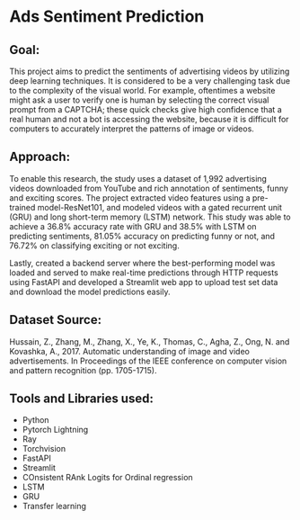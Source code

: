 # Ads Sentiment Prediction

## Goal: 
This project aims to predict the sentiments of advertising videos by utilizing deep learning techniques. It is considered to be a very challenging task due to the complexity of the visual world. For example, oftentimes a website might ask a user to verify one is human by selecting the correct visual prompt from a CAPTCHA; these quick checks give high confidence that a real human and not a bot is accessing the website, because it is difficult for computers to accurately interpret the patterns of image or videos. 

## Approach: 

To enable this research, the study uses a dataset of 1,992 advertising videos downloaded from YouTube and rich annotation of sentiments, funny and exciting scores. The project extracted video features using a pre-trained model-ResNet101, and modeled videos with a gated recurrent unit (GRU) and long short-term memory (LSTM) network. This study was able to achieve a 36.8% accuracy rate with GRU and 38.5% with LSTM on predicting sentiments, 81.05% accuracy on predicting funny or not, and 76.72% on classifying exciting or not exciting.


Lastly, created a backend server where the best-performing model was loaded and served to make real-time predictions through HTTP requests using FastAPI and developed a Streamlit web app to upload test set data and download the model predictions easily.

## Dataset Source:
Hussain, Z., Zhang, M., Zhang, X., Ye, K., Thomas, C., Agha, Z., Ong, N. and Kovashka, A., 2017. Automatic understanding of image and video advertisements. In Proceedings of the IEEE conference on computer vision and pattern recognition (pp. 1705-1715).

## Tools and Libraries used:
- Python
- Pytorch Lightning
- Ray 
- Torchvision
- FastAPI
- Streamlit
- COnsistent RAnk Logits for Ordinal regression
- LSTM
- GRU
- Transfer learning
